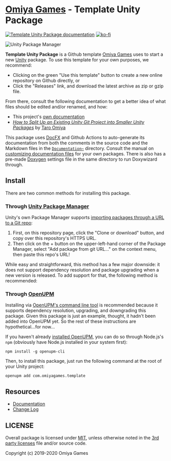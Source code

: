 # [Omiya Games](https://www.omiyagames.com/) - Template Unity Package

[![Template Unity Package documentation](https://github.com/OmiyaGames/template-unity-package/workflows/Host%20DocFX%20Documentation/badge.svg)](https://omiyagames.github.io/template-unity-package/) [![ko-fi](https://www.ko-fi.com/img/githubbutton_sm.svg)](https://ko-fi.com/I3I51KS8F)

![Unity Package Manager](https://omiyagames.github.io/template-unity-package/resources/preview.png)

**Template Unity Package** is a Github template [Omiya Games](https://www.omiyagames.com/) uses to start a new [Unity](https://unity.com/) package.  To use this template for your own purposes, we recommend:

- Clicking on the green "Use this template" button to create a new online repository on Github directly, or
- Click the "Releases" link, and download the latest archive as zip or gzip file.

From there, consult the following documentation to get a better idea of what files should be edited and/or renamed, and how:

- This project's [own documentation](https://omiyagames.github.io/template-unity-package/)
- [*How to Split Up an Existing Unity Git Project into Smaller Unity Packages*](https://www.taroomiya.com/2020/04/29/how-to-split-up-an-existing-unity-git-project-into-smaller-unity-packages/) by [Taro Omiya](https://github.com/japtar10101)

This package uses [DocFX](https://dotnet.github.io/docfx/) and Github Actions to auto-generate its documentation from both the comments in the source code and the Markdown files in the [`Documentation~`](/Documentation~) directory.  Consult the manual on [customizing documentation files](https://omiyagames.github.io/template-unity-package/manual/customizeDocumentation.html) for your own packages.  There is also has a pre-made [Doxygen](https://github.com/doxygen/doxygen) settings file in the same directory to run Doxywizard through.

## Install

There are two common methods for installing this package.

### Through [Unity Package Manager](https://docs.unity3d.com/Manual/upm-ui-giturl.html)

Unity's own Package Manager supports [importing packages through a URL to a Git repo](https://docs.unity3d.com/Manual/upm-ui-giturl.html):

1. First, on this repository page, click the "Clone or download" button, and copy over this repository's HTTPS URL.  
2. Then click on the + button on the upper-left-hand corner of the Package Manager, select "Add package from git URL..." on the context menu, then paste this repo's URL!

While easy and straightforward, this method has a few major downside: it does not support dependency resolution and package upgrading when a new version is released.  To add support for that, the following method is recommended:

### Through [OpenUPM](https://openupm.com/)

Installing via [OpenUPM's command line tool](https://openupm.com/) is recommended because it supports dependency resolution, upgrading, and downgrading this package.  Given this package is just an example, thought, it hadn't been added into OpenUPM yet.  So the rest of these instructions are hypothetical...for now...

If you haven't already [installed OpenUPM](https://openupm.com/docs/getting-started.html#installing-openupm-cli), you can do so through Node.js's `npm` (obviously have Node.js installed in your system first):
```
npm install -g openupm-cli
```
Then, to install this package, just run the following command at the root of your Unity project:
```
openupm add com.omiyagames.template
```

## Resources

- [Documentation](https://omiyagames.github.io/template-unity-package/)
- [Change Log](/CHANGELOG.md)

## LICENSE

Overall package is licensed under [MIT](/LICENSE.md), unless otherwise noted in the [3rd party licenses](/THIRD%20PARTY%20NOTICES.md) file and/or source code.

Copyright (c) 2019-2020 Omiya Games
